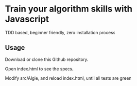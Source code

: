 # Train your algorithm skills with Javascript

TDD based, beginner friendly, zero installation process

## Usage

Download or clone this Github repository.

Open index.html to see the specs.

Modify src/Algie, and reload index.html, until all tests are green

